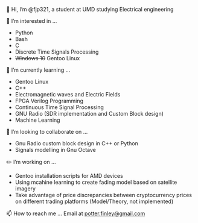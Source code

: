 👋 Hi, I’m @fjp321, a student at UMD studying Electrical engineering

👀 I’m interested in ...
+ Python
+ Bash
+ C
+ Discrete Time Signals Processing
+ ~~Windows 10~~ Gentoo Linux

🌱 I’m currently learning ...
+ Gentoo Linux
+ C++
+ Electromagnetic waves and Electric Fields
+ FPGA Verilog Programming
+ Continuous Time Signal Processing
+ GNU Radio (SDR implementation and Custom Block design)
+ Machine Learning

💞️ I’m looking to collaborate on ...
+ Gnu Radio custom block design in C++ or Python
+ Signals modelling in Gnu Octave

✏️ I’m working on ...
+ Gentoo installation scripts for AMD devices
+ Using mcahine learning to create fading model based on satellite imagery
+ Take advantage of price discrepancies between cryptocurrency prices on different trading platforms (Model/Theory, not implemented)

📫 How to reach me ...
Email at potter.finley@gmail.com
